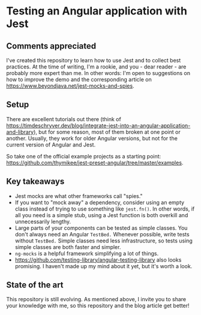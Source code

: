 # Testing an Angular application with Jest

## Comments appreciated

I've created this repository to learn how to use Jest and to collect best practices. At the time of writing, I'm a rookie, and you - dear reader - are probably more expert than me. In other words: I'm open to suggestions on how to improve the demo and the corresponding article on https://www.beyondjava.net/jest-mocks-and-spies.

## Setup

There are excellent tutorials out there (think of https://timdeschryver.dev/blog/integrate-jest-into-an-angular-application-and-library), but for some reason, most of them broken at one point or another. 
Usually, they work for older Angular versions, but not for the current version of Angular and Jest.

So take one of the official example projects as a starting point: https://github.com/thymikee/jest-preset-angular/tree/master/examples.

## Key takeaways

- Jest mocks are what other frameworks call "spies."
- If you want to "mock away" a dependency, consider using an empty class instead of trying to use something like `jest.fn()`. In other words, if all you need is a simple stub, using a Jest function is both overkill and unnecessarily lengthy.
- Large parts of your components can be tested as simple classes. You don't always need an Angular `TestBed.` Whenever possible, write tests without `TestBed.` Simple classes need less infrastructure, so tests using simple classes are both faster and simpler.
- `ng-mocks` is a helpful framework simplifying a lot of things.
- https://github.com/testing-library/angular-testing-library also looks promising. I haven't made up my mind about it yet, but it's worth a look.

## State of the art
This repository is still evolving. As mentioned above, I invite you to share your knowledge with me, so this repository and the blog article get better!
